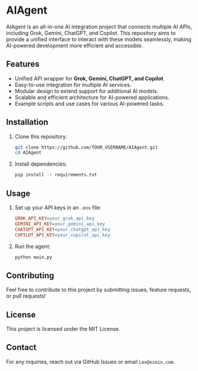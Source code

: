 # AIAgent
AIAgent is an all-in-one AI integration project that connects multiple AI APIs, including Grok, Gemini, ChatGPT, and Copilot. This repository aims to provide a unified interface to interact with these models seamlessly, making AI-powered development more efficient and accessible.

## Features
- Unified API wrapper for **Grok, Gemini, ChatGPT, and Copilot**.
- Easy-to-use integration for multiple AI services.
- Modular design to extend support for additional AI models.
- Scalable and efficient architecture for AI-powered applications.
- Example scripts and use cases for various AI-powered tasks.

## Installation
1. Clone this repository:
   ```sh
   git clone https://github.com/YOUR_USERNAME/AIAgent.git
   cd AIAgent
   ```
2. Install dependencies:
   ```sh
   pip install -r requirements.txt
   ```

## Usage
1. Set up your API keys in an `.env` file:
   ```ini
   GROK_API_KEY=your_grok_api_key
   GEMINI_API_KEY=your_gemini_api_key
   CHATGPT_API_KEY=your_chatgpt_api_key
   COPILOT_API_KEY=your_copilot_api_key
   ```
2. Run the agent:
   ```sh
   python main.py
   ```

## Contributing
Feel free to contribute to this project by submitting issues, feature requests, or pull requests!

## License
This project is licensed under the MIT License.

## Contact
For any inquiries, reach out via GitHub Issues or email `Lex@xsoin.com`.

